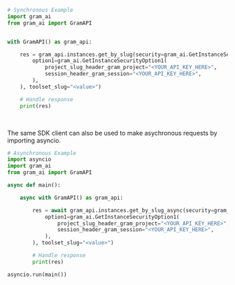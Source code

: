 <!-- Start SDK Example Usage [usage] -->
```python
# Synchronous Example
import gram_ai
from gram_ai import GramAPI


with GramAPI() as gram_api:

    res = gram_api.instances.get_by_slug(security=gram_ai.GetInstanceSecurity(
        option1=gram_ai.GetInstanceSecurityOption1(
            project_slug_header_gram_project="<YOUR_API_KEY_HERE>",
            session_header_gram_session="<YOUR_API_KEY_HERE>",
        ),
    ), toolset_slug="<value>")

    # Handle response
    print(res)
```

</br>

The same SDK client can also be used to make asychronous requests by importing asyncio.
```python
# Asynchronous Example
import asyncio
import gram_ai
from gram_ai import GramAPI

async def main():

    async with GramAPI() as gram_api:

        res = await gram_api.instances.get_by_slug_async(security=gram_ai.GetInstanceSecurity(
            option1=gram_ai.GetInstanceSecurityOption1(
                project_slug_header_gram_project="<YOUR_API_KEY_HERE>",
                session_header_gram_session="<YOUR_API_KEY_HERE>",
            ),
        ), toolset_slug="<value>")

        # Handle response
        print(res)

asyncio.run(main())
```
<!-- End SDK Example Usage [usage] -->